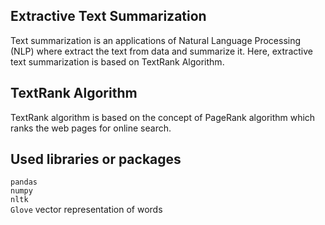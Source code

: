 ## Extractive Text Summarization
Text summarization is an applications of Natural Language Processing (NLP) where extract the text from data and summarize it.
Here, extractive text summarization is based on TextRank Algorithm.

## TextRank Algorithm
TextRank algorithm is based on the concept of PageRank algorithm which ranks the web pages for online search.

## Used libraries or packages
`pandas`<br />
`numpy`<br >
`nltk` <br />
`Glove` vector representation of words<br />
